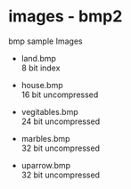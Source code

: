 images - bmp2
===============

bmp sample Images <br/>

- land.bmp <br/>
8 bit index

- house.bmp <br/>
16 bit uncompressed

- vegitables.bmp <br/>
24 bit uncompressed

- marbles.bmp <br/>
 32 bit uncompressed

- uparrow.bmp <br/>
 32 bit uncompressed
